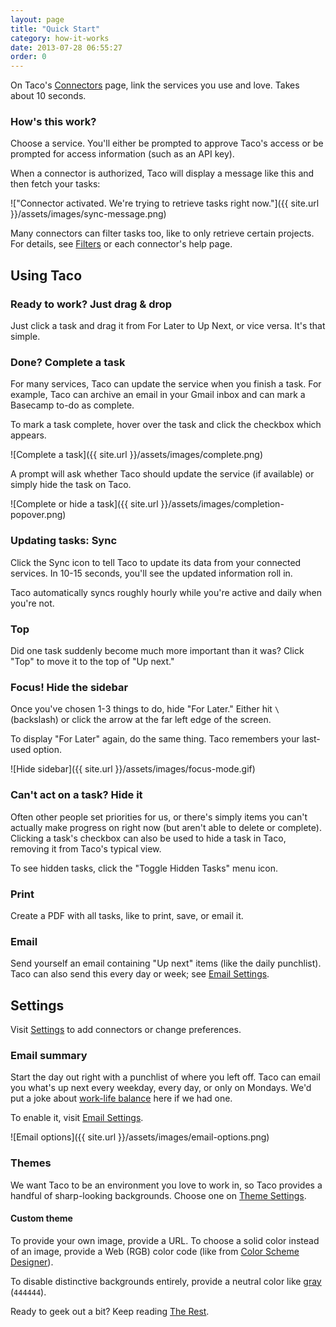 ```yaml
---
layout: page
title: "Quick Start"
category: how-it-works
date: 2013-07-28 06:55:27
order: 0
---
```


On Taco's [Connectors][] page, link the services you use and love.
Takes about 10 seconds.

### How's this work?

Choose a service. You'll either be prompted to approve Taco's access or
be prompted for access information (such as an API key).

When a connector is authorized, Taco will display a message like this
and then fetch your tasks:

!["Connector activated. We're trying to retrieve tasks right now."]({{ site.url }}/assets/images/sync-message.png)

Many connectors can filter tasks too, like to only retrieve certain
projects. For details, see [Filters][] or each connector's help page.


## Using Taco

### Ready to work? Just drag & drop

Just click a task and drag it from For Later to Up Next, or vice versa.
It's that simple.

<a name="complete"></a>
### Done? Complete a task

For many services, Taco can update the service when you finish a task.
For example, Taco can archive an email in your Gmail inbox and can mark
a Basecamp to-do as complete.

To mark a task complete, hover over the task and click the checkbox
which appears. 

![Complete a task]({{ site.url }}/assets/images/complete.png)

A prompt will ask whether Taco should update the service
(if available) or simply hide the task on Taco.

![Complete or hide a task]({{ site.url }}/assets/images/completion-popover.png)

### Updating tasks: Sync

Click the Sync icon to tell Taco to update its data from your connected
services. In 10-15 seconds, you'll see the updated information roll in.

Taco automatically syncs roughly hourly while you're active and daily
when you're not.

### Top

Did one task suddenly become much more important than it was? Click
"Top" to move it to the top of "Up next."

### Focus! Hide the sidebar

Once you've chosen 1-3 things to do, hide "For Later." Either hit `\`
(backslash) or click the arrow at the far left edge of the screen.

To display "For Later" again, do the same thing. Taco remembers your
last-used option.

![Hide sidebar]({{ site.url }}/assets/images/focus-mode.gif)

### Can't act on a task? Hide it

Often other people set priorities for us, or there's simply items you
can't actually make progress on right now (but aren't able to delete or
complete). Clicking a task's checkbox can also be used to hide a task in
Taco, removing it from Taco's typical view.

To see hidden tasks, click the "Toggle Hidden Tasks" menu icon.

### Print

Create a PDF with all tasks, like to print, save, or email it.

### Email

Send yourself an email containing "Up next" items (like the daily
punchlist). Taco can also send this every day or week; see 
[Email Settings](https://tacoapp.com/connectors#email-notifications-settings).


## Settings

Visit [Settings](https://tacoapp.com/connectors) to add connectors or
change preferences.

### Email summary

Start the day out right with a punchlist of where you left off. Taco
can email you what's up next every weekday, every day, or only on
Mondays. We'd put a joke about 
[work-life balance](http://en.wikipedia.org/wiki/Work%E2%80%93life_balance#Consequences_of_an_Imbalance)
here if we had one.

To enable it, visit [Email Settings](https://tacoapp.com/connectors#email-notifications-settings).

![Email options]({{ site.url }}/assets/images/email-options.png)

<a name="themes"></a>
### Themes

We want Taco to be an environment you love to work in, so Taco provides
a handful of sharp-looking backgrounds. Choose one on
[Theme Settings](https://tacoapp.com/connectors#themes-settings).

#### Custom theme

To provide your own image, provide a URL. To choose a solid color
instead of an image, provide a Web (RGB) color code (like from 
[Color Scheme Designer](http://colorschemedesigner.com/)).

To disable distinctive backgrounds entirely, provide a neutral color
like [gray](https://tacoapp.com/tasks?bgcolor=444444) (`444444`).


Ready to geek out a bit? Keep reading [The Rest](the-rest.html).

[Connectors]: https://tacoapp.com/connectors
[Filters]: the-rest.html#filters
